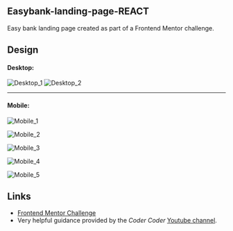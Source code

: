## Easybank-landing-page-REACT

Easy bank landing page created as part of a Frontend Mentor challenge.

## Design

#### Desktop:

![Desktop_1](./images/screenshots/Desktop_1.png)
![Desktop_2](./images/screenshots/Desktop_2.png)

---

#### Mobile:

![Mobile_1](./images/screenshots/Mobile_1.png)

![Mobile_2](./images/screenshots/Mobile_2.png)

![Mobile_3](./images/screenshots/Mobile_3.png)

![Mobile_4](./images/screenshots/Mobile_4.png)

![Mobile_5](./images/screenshots/Mobile_5.png)

## Links

- [Frontend Mentor Challenge](https://www.frontendmentor.io/challenges/easybank-landing-page-WaUhkoDN)
- Very helpful guidance provided by the _Coder Coder_ [Youtube channel](https://www.youtube.com/watch?v=8w_kHIAkucA&list=PLUWqFDiirlsuYscECzks6zIZWr_Cfcx9k).

